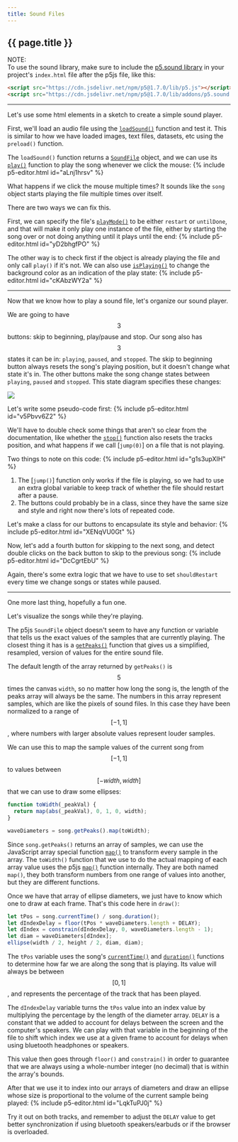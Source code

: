 ```yaml
---
title: Sound Files
---
```


<h2 class="week-title">{{ page.title }}</h2>

NOTE:  
To use the sound library, make sure to include the [p5.sound library](https://p5js.org/reference/#/libraries/p5.sound) in your project's ```index.html``` file after the p5js file, like this:

```html
<script src="https://cdn.jsdelivr.net/npm/p5@1.7.0/lib/p5.js"></script>
<script src="https://cdn.jsdelivr.net/npm/p5@1.7.0/lib/addons/p5.sound.js"></script>
```

---
Let's use some html elements in a sketch to create a simple sound player.

First, we'll load an audio file using the [```loadSound()```](https://p5js.org/reference/#/p5/loadSound) function and test it. This is similar to how we have loaded images, text files, datasets, etc using the ```preload()``` function.

The ```loadSound()``` function returns a [```SoundFile```](https://p5js.org/reference/#/p5.SoundFile) object, and we can use its [```play()```](https://p5js.org/reference/#/p5.SoundFile/play) function to play the song whenever we click the mouse:
{% include p5-editor.html id="aLnj1hrsv" %}

What happens if we click the mouse multiple times? It sounds like the ```song``` object starts playing the file multiple times over itself.

There are two ways we can fix this.

First, we can specify the file's [```playMode()```](https://p5js.org/reference/#/p5.SoundFile/playMode) to be either ```restart``` or ```untilDone```, and that will make it only play one instance of the file, either by starting the song over or not doing anything until it plays until the end:
{% include p5-editor.html id="yD2bhgfPO" %}

The other way is to check first if the object is already playing the file and only call ```play()``` if it's not. We can also use [```isPlaying()```](https://p5js.org/reference/#/p5.SoundFile/isPlaying) to change the background color as an indication of the play state:
{% include p5-editor.html id="cKAbzWY2a" %}

---
Now that we know how to play a sound file, let's organize our sound player.

We are going to have $$3$$ buttons: skip to beginning, play/pause and stop. Our song also has $$3$$ states it can be in: ```playing```, ```paused```, and ```stopped```. The skip to beginning button always resets the song's playing position, but it doesn't change what state it's in. The other buttons make the song change states between ```playing```, ```paused``` and ```stopped```. This state diagram specifies these changes:

<div class="scaled-images s75">
  <img src = "{{ site.baseurl }}/assets/tutorials/sound-files-00.jpg"/>
</div>

Let's write some pseudo-code first:
{% include p5-editor.html id="v5Pbvv6Z2" %}

We'll have to double check some things that aren't so clear from the documentation, like whether the [```stop()```](https://p5js.org/reference/#/p5.SoundFile/stop) function also resets the tracks position, and what happens if we call [```jump(0)```] on a file that is not playing.

Two things to note on this code:
{% include p5-editor.html id="g1s3upXIH" %}

1. The [```jump()```] function only works if the file is playing, so we had to use an extra global variable to keep track of whether the file should restart after a pause.
2. The buttons could probably be in a class, since they have the same size and style and right now there's lots of repeated code.

Let's make a class for our buttons to encapsulate its style and behavior:
{% include p5-editor.html id="XENqVU0Gt" %}

Now, let's add a fourth button for skipping to the next song, and detect double clicks on the back button to skip to the previous song:
{% include p5-editor.html id="DcCgrtEbU" %}

Again, there's some extra logic that we have to use to set ```shouldRestart``` every time we change songs or states while paused.

---
One more last thing, hopefully a fun one.

Let's visualize the songs while they're playing.

The p5js ```SoundFile``` object doesn't seem to have any function or variable that tells us the exact values of the samples that are currently playing. The closest thing it has is a [```getPeaks()```](https://p5js.org/reference/#/p5.SoundFile/getPeaks) function that gives us a simplified, resampled, version of values for the entire sound file.

The default length of the array returned by ```getPeaks()``` is $$5$$ times the canvas ```width```, so no matter how long the song is, the length of the peaks array will always be the same. The numbers in this array represent samples, which are like the pixels of sound files. In this case they have been normalized to a range of $$[-1, 1]$$, where numbers with larger absolute values represent louder samples.

We can use this to map the sample values of the current song from $$[-1, 1]$$ to values between $$[-width, width]$$ that we can use to draw some ellipses:
```js
function toWidth(_peakVal) {
  return map(abs(_peakVal), 0, 1, 0, width);
}

waveDiameters = song.getPeaks().map(toWidth);
```

Since ```song.getPeaks()``` returns an array of samples, we can use the JavaScript array special function [```map()```](https://developer.mozilla.org/en-US/docs/Web/JavaScript/Reference/Global_Objects/Array/map) to transform every sample in the array. The ```toWidth()``` function that we use to do the actual mapping of each array value uses the p5js [```map()```](https://p5js.org/reference/#/p5/map) function internally. They are both named ```map()```, they both transform numbers from one range of values into another, but they are different functions.

Once we have that array of ellipse diameters, we just have to know which one to draw at each frame. That's this code here in ```draw()```:
```js
let tPos = song.currentTime() / song.duration();
let dIndexDelay = floor(tPos * waveDiameters.length + DELAY);
let dIndex = constrain(dIndexDelay, 0, waveDiameters.length - 1);
let diam = waveDiameters[dIndex];
ellipse(width / 2, height / 2, diam, diam);
```

The ```tPos``` variable uses the song's [```currentTime()```](https://p5js.org/reference/#/p5.SoundFile/currentTime) and [```duration()```](https://p5js.org/reference/#/p5.SoundFile/duration) functions to determine how far we are along the song that is playing. Its value will always be between $$[0, 1]$$, and represents the percentage of the track that has been played.

The ```dIndexDelay``` variable turns the ```tPos``` value into an index value by multiplying the percentage by the length of the diameter array. ```DELAY``` is a constant that we added to account for delays between the screen and the computer's speakers. We can play with that variable in the beginning of the file to shift which index we use at a given frame to account for delays when using bluetooth headphones or speakers.

This value then goes through ```floor()``` and ```constrain()``` in order to guarantee that we are always using a whole-number integer (no decimal) that is within the array's bounds.

After that we use it to index into our arrays of diameters and draw an ellipse whose size is proportional to the volume of the current sample being played:
{% include p5-editor.html id="LqkTuPJ0j" %}

Try it out on both tracks, and remember to adjust the ```DELAY``` value to get better synchronization if using bluetooth speakers/earbuds or if the browser is overloaded.
